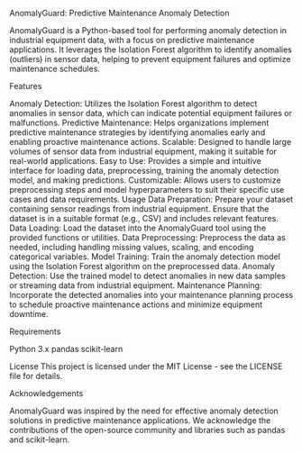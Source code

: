 AnomalyGuard: Predictive Maintenance Anomaly Detection

AnomalyGuard is a Python-based tool for performing anomaly detection in industrial equipment data, with a focus on predictive maintenance applications. It leverages the Isolation Forest algorithm to identify anomalies (outliers) in sensor data, helping to prevent equipment failures and optimize maintenance schedules.

Features

Anomaly Detection: Utilizes the Isolation Forest algorithm to detect anomalies in sensor data, which can indicate potential equipment failures or malfunctions.
Predictive Maintenance: Helps organizations implement predictive maintenance strategies by identifying anomalies early and enabling proactive maintenance actions.
Scalable: Designed to handle large volumes of sensor data from industrial equipment, making it suitable for real-world applications.
Easy to Use: Provides a simple and intuitive interface for loading data, preprocessing, training the anomaly detection model, and making predictions.
Customizable: Allows users to customize preprocessing steps and model hyperparameters to suit their specific use cases and data requirements.
Usage
Data Preparation: Prepare your dataset containing sensor readings from industrial equipment. Ensure that the dataset is in a suitable format (e.g., CSV) and includes relevant features.
Data Loading: Load the dataset into the AnomalyGuard tool using the provided functions or utilities.
Data Preprocessing: Preprocess the data as needed, including handling missing values, scaling, and encoding categorical variables.
Model Training: Train the anomaly detection model using the Isolation Forest algorithm on the preprocessed data.
Anomaly Detection: Use the trained model to detect anomalies in new data samples or streaming data from industrial equipment.
Maintenance Planning: Incorporate the detected anomalies into your maintenance planning process to schedule proactive maintenance actions and minimize equipment downtime.

Requirements

Python 3.x
pandas
scikit-learn

License
This project is licensed under the MIT License - see the LICENSE file for details.

Acknowledgements

AnomalyGuard was inspired by the need for effective anomaly detection solutions in predictive maintenance applications. We acknowledge the contributions of the open-source community and libraries such as pandas and scikit-learn.
